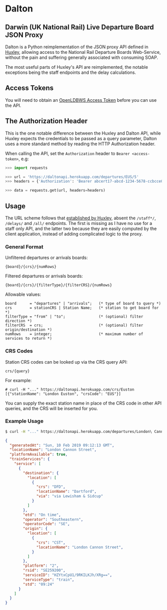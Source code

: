 # Dalton

## Darwin (UK National Rail) Live Departure Board JSON Proxy

Dalton is a Python reimplementation of the JSON proxy API defined in
[Huxley](https://huxley.unop.uk), allowing access to the National Rail
Departure Boards Web-Service, without the pain and suffering generally
associated with consuming SOAP.

The most useful parts of Huxley's API are reimplemented, the notable
exceptions being the staff endpoints and the delay calculations.

## Access Tokens

You will need to obtain an [OpenLDBWS Access Token](http://realtime.nationalrail.co.uk/OpenLDBWSRegistration/)
before you can use the API.

## The Authorization Header

This is the one notable difference between the Huxley and Dalton API,
while Huxley expects the credentials to be passed as a query parameter,
Dalton uses a more standard method by reading the HTTP Authorization header.

When calling the API, set the `Authorization` header to `Bearer <access-token>`, e.g:

```python
>>> import requests

>>> url = 'https://daltonapi.herokuapp.com/departures/EUS/5'
>>> headers = {'Authorization': 'Bearer abcert17-abcd-1234-5678-ccbcce0b0b0b'}

>>> data = requests.get(url, headers=headers)
```

## Usage

The URL scheme follows that [established by Huxley](https://github.com/jpsingleton/Huxley#url-format),
absent the `/staff*/`, `/delays/` and `/all/` endpoints. The first is missing
as I have no use for a staff only API, and the latter two because they are
easily computed by the client application, instead of adding complicated logic
to the proxy.

### General Format

Unfiltered departures or arrivals boards:

`{board}/{crs}/{numRows}`

Filtered departures or arrivals boards:

`{board}/{crs}/{filterType}/{filterCRS}/{numRows}`

Allowable values:

```ebnf
board      = "departures" | "arrivals";   (* type of board to query *)
crs        = stationCRS | Station Name;   (* station to get board for *)
filterType = "from" | "to";               (* (optional) filter direction *)
filterCRS  = crs;                         (* (optional) filter origin/destination *)
numRows    = integer;                     (* maximum number of services to return *)
```

### CRS Codes

Station CRS codes can be looked up via the CRS query API:

`crs/{query}`

For example:

```
# curl -H "..." https://daltonapi.herokuapp.com/crs/Euston
[{"stationName": "London Euston", "crsCode": "EUS"}]
```

You can supply the exact station name in place of the CRS code in other API
queries, and the CRS will be inserted for you.


### Example Usage
```sh
$ curl -H "..." https://daltonapi.herokuapp.com/departures/London\ Cannon\ Street/1 | python -m json.tool
```
```json
{
  "generatedAt": "Sun, 10 Feb 2019 09:12:13 GMT",
  "locationName": "London Cannon Street",
  "platformAvailable": true,
  "trainServices": {
    "service": [
      {
        "destination": {
          "location": [
            {
              "crs": "DFD",
              "locationName": "Dartford",
              "via": "via Lewisham & Sidcup"
            }
          ]
        },
        "etd": "On time",
        "operator": "Southeastern",
        "operatorCode": "SE",
        "origin": {
          "location": [
            {
              "crs": "CST",
              "locationName": "London Cannon Street",
            }
          ]
        },
        "platform": "2",
        "rsid": "SE259200",
        "serviceID": "HZYtxCpU1/9RKILKJh/XRg==",
        "serviceType": "train",
        "std": "09:24"
      }
    ]
  }
}
```
